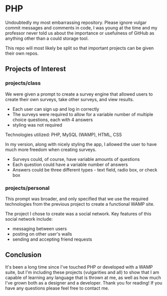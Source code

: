 # PHP

Undoubtedly my most embarrassing repository. Please ignore vulgar commit messages and comments in code, I was young at the time and my professor never told us about the importance or usefulness of GitHub as anything other than a could storage tool.

This repo will most likely be split so that important projects can be given their own repos.

## Projects of Interest

### projects/class
  
We were given a prompt to create a survey engine that allowed users to create their own surveys, take other surveys, and view results.

  - Each user can sign up and log in correctly
  - The surveys were required to allow for a variable number of multiple choice questions, each with 4 answers
  - styling was not required

Technologies utilized: PHP, MySQL (WAMP), HTML, CSS
  
In my version, along with nicely styling the app, I allowed the user to have much more freedom when creating surveys.

  - Surveys could, of course, have variable amounts of questions
  - Each question could have a variable number of answers
  - Answers could be three different types - text field, radio box, or check box

### projects/personal

This prompt was broader, and only specified that we use the required technologies from the previous project to create a functional WAMP site.

The project I chose to create was a social network. Key features of this social network include:

  - messaging between users
  - posting on other user's walls
  - sending and accepting friend requests

## Conclusion

It's been a long time since I've touched PHP or developed with a WAMP suite, but I'm including these projects (vulgarities and all) to show that I am capable of learning any language that is thrown at me, as well as how much I've grown both as a designer and a developer. Thank you for reading! If you have any questions please feel free to contact me.

